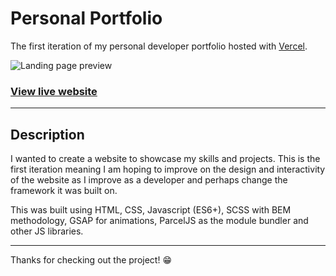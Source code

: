 # Personal Portfolio

The first iteration of my personal developer portfolio hosted with [Vercel](https://vercel.com/).

![Landing page preview](https://user-images.githubusercontent.com/56409227/149371028-9da3edc4-03a0-4c91-a6e4-13e775435702.png)

### [View live website](https://patrickdaguio.com/)

---

## Description

I wanted to create a website to showcase my skills and projects. This is the first iteration meaning I am hoping to improve on the design and interactivity of the website as I improve as a developer and perhaps change the framework it was built on.

This was built using HTML, CSS, Javascript (ES6+), SCSS with BEM methodology, GSAP for animations, ParcelJS as the module bundler and other JS libraries.

---

Thanks for checking out the project! 😁
